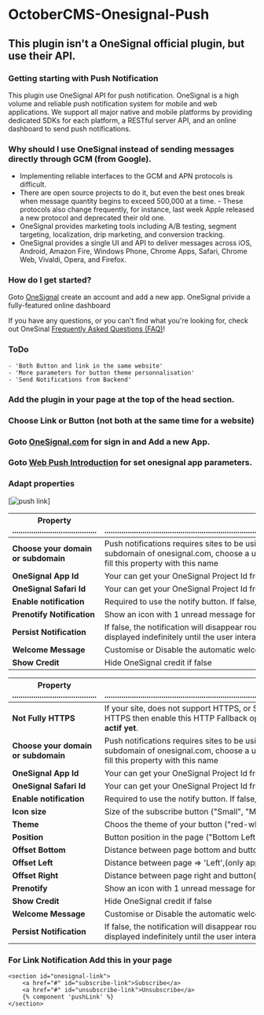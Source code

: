 # OctoberCMS-Onesignal-Push

## This plugin isn't a OneSignal official plugin, but use their API.

### Getting starting with Push Notification

This plugin use OneSignal API for push notification.
OneSignal is a high volume and reliable push notification system for mobile and web applications. We support all major native and mobile platforms by providing dedicated SDKs for each platform, a RESTful server API, and an online dashboard to send push notifications.

### Why should I use OneSignal instead of sending messages directly through GCM (from Google).
- Implementing reliable interfaces to the GCM and APN protocols is difficult. 
- There are open source projects to do it, but even the best ones break when message quantity begins to exceed 500,000 at a time. - These protocols also change frequently, for instance, last week Apple released a new protocol and deprecated their old one.
- OneSignal provides marketing tools including A/B testing, segment targeting, localization, drip marketing, and conversion tracking.
- OneSignal provides a single UI and API to deliver messages across iOS, Android, Amazon Fire, Windows Phone, Chrome Apps, Safari, Chrome Web, Vivaldi, Opera, and Firefox.

### How do I get started? 
Goto [OneSignal](https://onesignal.com) create an account and add a new app.
OneSignal privide a fully-featured online dashboard

If you have any questions, or you can't find what you're looking for, check out OneSinal [Frequently Asked Questions (FAQ)](http://documentation.onesignal.com/docs/frequently-asked-questions)!

### ToDo
```
- 'Both Button and link in the same website'
- 'More parameters for button theme personnalisation'
- 'Send Notifications from Backend'
```


### Add the plugin in your page at the top of the head section.
### Choose Link or Button (not both at the same time for a website)
### Goto [OneSignal.com](http://onesignal.com) for sign in and Add a new App.
### Goto [Web Push Introduction](https://https://documentation.onesignal.com/docs/what-is-website-push) for set onesignal app parameters.


### Adapt properties
[![push link](https://octobercms.com/storage/app/uploads/public/572/29d/d6c/thumb_4550_64_64_0_0_auto.png)]

|  Property  ........................................ | Description  ...................................................................................................................................................................... |
| --- | --- |
| **Choose your domain or subdomain** | Push notifications requires sites to be using HTTPS, non-HTTPS websites must use a subdomain of onesignal.com, choose a unique subdomain in OneSignal configuration API and fill this property with this name|
| **OneSignal App Id** | Your can get your OneSignal Project Id from "onesignal.com" |
| **OneSignal Safari Id** | Your can get your OneSignal Project Id from "onesignal.com" |
| **Enable notification** | Required to use the notify button. If false, no notification displaying |
| **Prenotify Notification** | Show an icon with 1 unread message for first-time site visitors |
| **Persist Notification** | If false, the notification will disappear roughly after 20 seconds. If true, the notification will be displayed indefinitely until the user interacts with notification (dismisses it or clicks it) |
| **Welcome Message** | Customise or Disable the automatic welcome notification |
| **Show Credit** | Hide OneSignal credit if false |


|  Property  ........................................ | Description  ...................................................................................................................................................................... |
| --- | --- |
| **Not Fully HTTPS** | If your site, does not support HTTPS, or Serves some pages over HTTP and other pages over HTTPS then enable this HTTP Fallback option. Otherwise leave this option unchecked! **Not actif yet**. |
| **Choose your domain or subdomain** | Push notifications requires sites to be using HTTPS, non-HTTPS websites must use a subdomain of onesignal.com, choose a unique subdomain in OneSignal configuration API and fill this property with this name|
| **OneSignal App Id** | Your can get your OneSignal Project Id from "onesignal.com" |
| **OneSignal Safari Id** | Your can get your OneSignal Project Id from "onesignal.com" |
| **Enable notification** | Required to use the notify button. If false, no notification displaying |
| **Icon size** | Size of the subscribe button ("Small", "Medium", or "Large") |
| **Theme** | Choos the theme of your button ("red-white" or "white-red") |
| **Position** | Button position in the page ("Bottom Left" or "Bottom Right") |
| **Offset Bottom** | Distance between page bottom and button |
| **Offset Left** | Distance between page    => 'Left',(only applied if bottom-left), |
| **Offset Right** | Distance between page right and button(only applied if bottom-right) |
| **Prenotify** | Show an icon with 1 unread message for first-time site visitors |
| **Show Credit** | Hide OneSignal credit if false |
| **Welcome Message** | Customise or Disable the automatic welcome notification |
| **Persist Notification** | If false, the notification will disappear roughly after 20 seconds. If true, the notification will be displayed indefinitely until the user interacts with notification (dismisses it or clicks it) |


### For Link Notification Add this in your page

```
<section id="onesignal-link">
    <a href="#" id="subscribe-link">Subscribe</a>
    <a href="#" id="unsubscribe-link">Unsubscribe</a>
    {% component 'pushLink' %}
</section>
```
